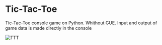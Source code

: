 # Tic-Tac-Toe
Tic-Tac-Toe console game on Python.
Whithout GUE. Input and output of game data is made directly in the console

![ТТТ](https://github.com/ayzatmalov/Tic-Tac-Toe/assets/137784474/db215697-6bd0-41e0-8e7d-45998f600307)
